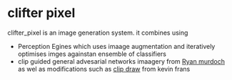 # clifter pixel


clifter_pixel is an image generation system. it combines using
- Perception Egines which uses imaage augmentation and iteratively optimises imges againstan ensemble of classifiers
- clip guided general advesarial networks imaagery from [Ryan murdoch](https://twitter.com/advadnoun) as wel as modifications such as [clip draw](https://twitter.com/kvfrans/status/1409933704856674304) from kevin frans


